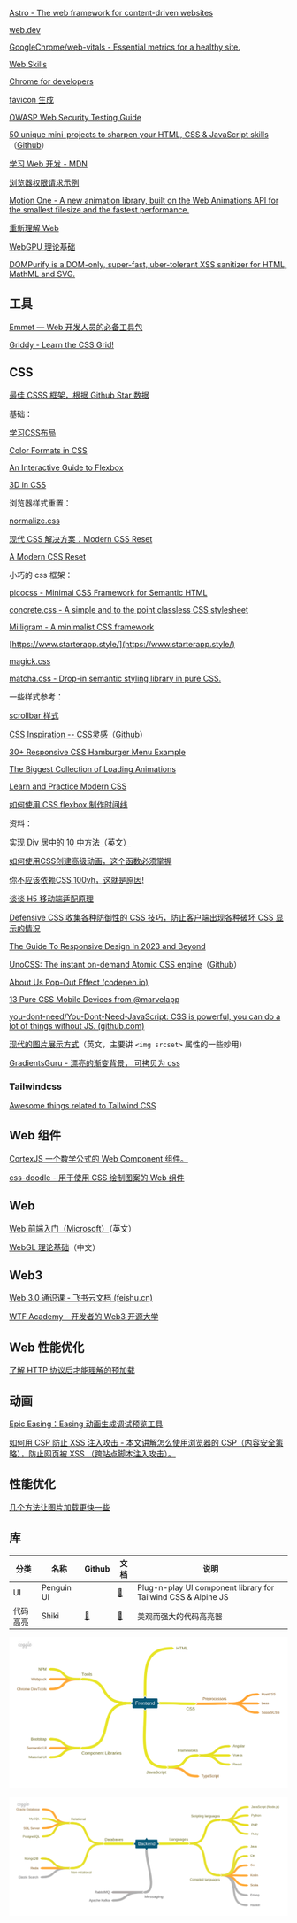 
[Astro - The web framework for content-driven websites](https://astro.build/)


[web.dev](https://web.developers.google.cn/?hl=zh-cn)

[GoogleChrome/web-vitals - Essential metrics for a healthy site.](https://github.com/GoogleChrome/web-vitals)

[Web Skills](https://andreasbm.github.io/web-skills/)

[Chrome for developers](https://developer.chrome.google.cn/?hl=zh-cn)

[favicon 生成](https://favicon.io/)

[OWASP Web Security Testing Guide](https://owasp.org/www-project-web-security-testing-guide/)

[50 unique mini-projects to sharpen your HTML, CSS & JavaScript skills](https://50projects50days.com/)（[Github](https://github.com/bradtraversy/50projects50days)）

[学习 Web 开发 - MDN](https://developer.mozilla.org/zh-CN/docs/Learn)

[浏览器权限请求示例](https://permission.site/)

[Motion One - A new animation library, built on the Web Animations API for the smallest filesize and the fastest performance.](https://motion.dev/)

[重新理解 Web](https://zhuanlan.zhihu.com/p/581977751)

[WebGPU 理论基础](https://webgpufundamentals.org/webgpu/lessons/zh_cn/)

[DOMPurify is a DOM-only, super-fast, uber-tolerant XSS sanitizer for HTML, MathML and SVG.](https://github.com/cure53/DOMPurify)

## 工具

[Emmet — Web 开发人员的必备工具包](https://docs.emmet.io/)

[Griddy - Learn the CSS Grid!](https://griddy.io/)

## CSS

[最佳 CSSS 框架，根据 Github Star 数据](https://www.libhunt.com/css)

基础：

[学习CSS布局](https://zh.learnlayout.com/)

[Color Formats in CSS](https://www.joshwcomeau.com/css/color-formats/)

[An Interactive Guide to Flexbox](https://www.joshwcomeau.com/css/interactive-guide-to-flexbox/)

[3D in CSS](https://garden.bradwoods.io/notes/css/3d)

浏览器样式重置：

[normalize.css](https://necolas.github.io/normalize.css/latest/normalize.css)

[现代 CSS 解决方案：Modern CSS Reset](https://segmentfault.com/a/1190000041700998)

[A Modern CSS Reset](https://www.joshwcomeau.com/css/custom-css-reset/)

小巧的 css 框架：

[picocss - Minimal CSS Framework for Semantic HTML](https://picocss.com/)

[concrete.css - A simple and to the point classless CSS stylesheet](https://concrete.style/)

[Milligram - A minimalist CSS framework](https://milligram.io/)

[https://www.starterapp.style/](https://www.starterapp.style/)

[magick.css](https://css.winterveil.net/)

[matcha.css - Drop-in semantic styling library in pure CSS.](https://matcha.mizu.sh/)

一些样式参考：

[scrollbar 样式](https://scrollbar.app/)

[CSS Inspiration -- CSS灵感](https://csscoco.com/inspiration)（[Github](https://github.com/chokcoco/CSS-Inspiration)）

[30+ Responsive CSS Hamburger Menu Example](https://frontendin.com/css-hamburger-menu/)

[The Biggest Collection of Loading Animations](https://css-loaders.com/)

[Learn and Practice Modern CSS](https://moderncss.dev/)

[如何使用 CSS flexbox 制作时间线](https://www.jonashietala.se/blog/2024/08/25/a_simple_timeline_using_css_flexbox/)

资料：

[实现 Div 居中的 10 中方法（英文）](https://www.freecodecamp.org/news/how-to-center-a-div-with-css-10-different-ways)

[如何使用CSS创建高级动画，这个函数必须掌握](https://segmentfault.com/a/1190000043564951)

[你不应该依赖CSS 100vh，这就是原因!](https://segmentfault.com/a/1190000042343159)

[谈谈 H5 移动端适配原理](https://segmentfault.com/a/1190000044155058)

[Defensive CSS 收集各种防御性的 CSS 技巧，防止客户端出现各种破坏 CSS 显示的情况](https://defensivecss.dev/)

[The Guide To Responsive Design In 2023 and Beyond](https://ishadeed.com/article/responsive-design)

[UnoCSS: The instant on-demand Atomic CSS engine](https://unocss.dev/)（[Github](https://unocss.dev/)）


[About Us Pop-Out Effect (codepen.io)](https://codepen.io/ainalem/pen/QWGNzYm)

[13 Pure CSS Mobile Devices from @marvelapp](https://marvelapp.github.io/devices.css/)


[you-dont-need/You-Dont-Need-JavaScript: CSS is powerful, you can do a lot of things without JS. (github.com)](https://github.com/you-dont-need/You-Dont-Need-JavaScript)

[现代的图片展示方式](https://kurtextrem.de/posts/modern-way-of-img)（英文，主要讲 `<img srcset>` 属性的一些妙用）

[GradientsGuru - 漂亮的渐变背景， 可拷贝为 css](http://gradientsguru.com/)

### Tailwindcss

[Awesome things related to Tailwind CSS](https://github.com/aniftyco/awesome-tailwindcss)

## Web 组件

[CortexJS 一个数学公式的 Web Component 组件。](https://cortexjs.io/mathlive/)

[css-doodle - 用于使用 CSS 绘制图案的 Web 组件](https://css-doodle.com/)

## Web

[Web 前端入门（Microsoft）](https://microsoft.github.io/Web-Dev-For-Beginners/)（英文）

[WebGL 理论基础](https://webglfundamentals.org/webgl/lessons/zh_cn/)（中文）

## Web3

[Web 3.0 通识课 - 飞书云文档 (feishu.cn)](https://j08v3n7cqq.feishu.cn/wiki/FWvxwnoJgiyDvck6W8pc19xKnUg)

[WTF Academy - 开发者的 Web3 开源大学](https://www.wtf.academy/)

## Web 性能优化

[了解 HTTP 协议后才能理解的预加载](https://mp.weixin.qq.com/s/2C7w4iL4DLa1QXqq-37SAw)

## 动画

[Epic Easing：Easing 动画生成调试预览工具](https://epiceasing.com/)

[如何用 CSP 防止 XSS 注入攻击 - 本文讲解怎么使用浏览器的 CSP（内容安全策略），防止网页被 XSS （跨站点脚本注入攻击）。](https://www.writesoftwarewell.com/content-security-policy/)


## 性能优化

[几个方法让图片加载更快一些](https://mp.weixin.qq.com/s/6YUuE8IJ-B9XF9On6LmLKw)

## 库

| 分类 | 名称 | Github | 文档 | 说明 |
| ---- | ---- | ---- | ---- | ---- |
| UI | Penguin UI | | [🔗](https://www.penguinui.com/docs/getting-started) | Plug-n-play UI component library for Tailwind CSS & Alpine JS |
|代码高亮| Shiki | [🔗](https://github.com/shikijs/shiki) | [🔗](https://shiki.tmrs.site/) | 美观而强大的代码高亮器 |


![](./src/frontend.png)

![](./src/backendpng.png)